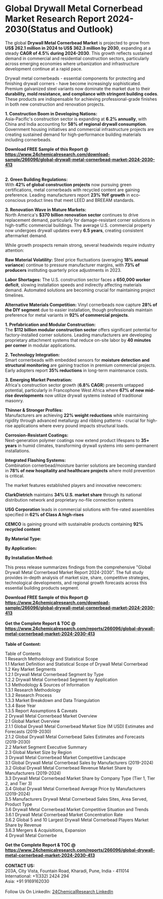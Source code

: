 <h1>Global Drywall Metal Cornerbead Market Research Report 2024-2030(Status and Outlook)</h1><p>The global <strong>Drywall Metal Cornerbead Market</strong> is projected to grow from <strong>US$ 262.1 million in 2024 to US$ 362.3 million by 2030</strong>, expanding at a steady <strong>CAGR of 4.5% during 2024-2030</strong>. This growth reflects sustained demand in commercial and residential construction sectors, particularly across emerging economies where urbanization and infrastructure development continue at a rapid pace.</p><p>Drywall metal cornerbeads - essential components for protecting and finishing drywall corners - have become increasingly sophisticated. Premium galvanized steel variants now dominate the market due to their <strong>durability, mold resistance, and compliance with stringent building codes</strong>. These products are indispensable for achieving professional-grade finishes in both new construction and renovation projects.</p><p><strong>1. Construction Boom in Developing Nations:</strong><br>
Asia-Pacific's construction sector is expanding at <strong>6.2% annually</strong>, with China and India accounting for <strong>58% of regional drywall consumption</strong>. Government housing initiatives and commercial infrastructure projects are creating sustained demand for high-performance building materials including cornerbeads.</p><div><b>Download FREE Sample of this Report @ 
            <a href="https://www.24chemicalresearch.com/download-sample/266096/global-drywall-metal-cornerbead-market-2024-2030-413">
            https://www.24chemicalresearch.com/download-sample/266096/global-drywall-metal-cornerbead-market-2024-2030-413</a></b></div><br><p><strong>2. Green Building Regulations:</strong><br>
With <strong>42% of global construction projects</strong> now pursuing green certifications, metal cornerbeads with recycled content are gaining preference. Leading manufacturers report <strong>23% YoY growth</strong> in eco-conscious product lines that meet LEED and BREEAM standards.</p><p><strong>3. Renovation Wave in Mature Markets:</strong><br>
North America's <strong>$370 billion renovation sector</strong> continues to drive replacement demand, particularly for damage-resistant corner solutions in high-traffic commercial buildings. The average U.S. commercial property now undergoes drywall updates every <strong>6.5 years</strong>, creating consistent aftermarket demand.</p><p>While growth prospects remain strong, several headwinds require industry attention:</p><p><strong>Raw Material Volatility:</strong> Steel price fluctuations (averaging <strong>18% annual variance</strong>) continue to pressure manufacturer margins, with <strong>73% of producers</strong> instituting quarterly price adjustments in 2023.</p><p><strong>Labor Shortages:</strong> The U.S. construction sector faces a <strong>650,000 worker deficit</strong>, slowing installation speeds and indirectly affecting materials demand. Automated solutions are becoming crucial for maintaining project timelines.</p><p><strong>Alternative Materials Competition:</strong> Vinyl cornerbeads now capture <strong>28% of the DIY segment</strong> due to easier installation, though professionals maintain preference for metal variants in <strong>92% of commercial projects</strong>.</p><p><strong>1. Prefabrication and Modular Construction:</strong><br>
The <strong>$112 billion modular construction sector</strong> offers significant potential for factory-installed corner solutions. Leading manufacturers are developing proprietary attachment systems that reduce on-site labor by <strong>40 minutes per corner</strong> in modular applications.</p><p><strong>2. Technology Integration:</strong><br>
Smart cornerbeads with embedded sensors for <strong>moisture detection and structural monitoring</strong> are gaining traction in premium commercial projects. Early adopters report <strong>35% reductions</strong> in long-term maintenance costs.</p><p><strong>3. Emerging Market Penetration:</strong><br>
Africa's construction sector growth (<strong>6.8% CAGR</strong>) presents untapped potential, particularly in Francophone West Africa where <strong>67% of new mid-rise developments</strong> now utilize drywall systems instead of traditional masonry.</p><p><strong>Thinner &amp; Stronger Profiles:</strong><br>
	Manufacturers are achieving <strong>22% weight reductions</strong> while maintaining rigidity through advanced metallurgy and ribbing patterns - crucial for high-rise applications where every pound impacts structural loads.</p><p><strong>Corrosion-Resistant Coatings:</strong><br>
	Next-generation polymer coatings now extend product lifespans to <strong>35+ years</strong> in humid climates, transforming drywall systems into semi-permanent installations.</p><p><strong>Integrated Flashing Systems:</strong><br>
	Combination cornerbead/moisture barrier solutions are becoming standard in <strong>78% of new hospitality and healthcare projects</strong> where mold prevention is critical.</p><p>The market features established players and innovative newcomers:</p><p><strong>ClarkDietrich</strong> maintains <strong>34% U.S. market share</strong> through its national distribution network and proprietary no-file connection systems</p><p><strong>USG Corporation</strong> leads in commercial solutions with fire-rated assemblies specified in <strong>62% of Class A high-rises</strong></p><p><strong>CEMCO</strong> is gaining ground with sustainable products containing <strong>92% recycled content</strong></p><p><strong>By Material Type:</strong></p><p><strong>By Application:</strong></p><p><strong>By Installation Method:</strong></p><p>This press release summarizes findings from the comprehensive "Global Drywall Metal Cornerbead Market Report 2024-2030". The full study provides in-depth analysis of market size, share, competitive strategies, technological developments, and regional growth forecasts across this essential building products segment.</p><div><b>Download FREE Sample of this Report @ 
            <a href="https://www.24chemicalresearch.com/download-sample/266096/global-drywall-metal-cornerbead-market-2024-2030-413">
            https://www.24chemicalresearch.com/download-sample/266096/global-drywall-metal-cornerbead-market-2024-2030-413</a></b></div><br><div><b>Get the Complete Report & TOC @ 
            <a href="https://www.24chemicalresearch.com/reports/266096/global-drywall-metal-cornerbead-market-2024-2030-413">
            https://www.24chemicalresearch.com/reports/266096/global-drywall-metal-cornerbead-market-2024-2030-413</a></b></div><br>
            <b>Table of Content:</b><p>Table of Contents<br />
1 Research Methodology and Statistical Scope<br />
1.1 Market Definition and Statistical Scope of Drywall Metal Cornerbead<br />
1.2 Key Market Segments<br />
1.2.1 Drywall Metal Cornerbead Segment by Type<br />
1.2.2 Drywall Metal Cornerbead Segment by Application<br />
1.3 Methodology & Sources of Information<br />
1.3.1 Research Methodology<br />
1.3.2 Research Process<br />
1.3.3 Market Breakdown and Data Triangulation<br />
1.3.4 Base Year<br />
1.3.5 Report Assumptions & Caveats<br />
2 Drywall Metal Cornerbead Market Overview<br />
2.1 Global Market Overview<br />
2.1.1 Global Drywall Metal Cornerbead Market Size (M USD) Estimates and Forecasts (2019-2030)<br />
2.1.2 Global Drywall Metal Cornerbead Sales Estimates and Forecasts (2019-2030)<br />
2.2 Market Segment Executive Summary<br />
2.3 Global Market Size by Region<br />
3 Drywall Metal Cornerbead Market Competitive Landscape<br />
3.1 Global Drywall Metal Cornerbead Sales by Manufacturers (2019-2024)<br />
3.2 Global Drywall Metal Cornerbead Revenue Market Share by Manufacturers (2019-2024)<br />
3.3 Drywall Metal Cornerbead Market Share by Company Type (Tier 1, Tier 2, and Tier 3)<br />
3.4 Global Drywall Metal Cornerbead Average Price by Manufacturers (2019-2024)<br />
3.5 Manufacturers Drywall Metal Cornerbead Sales Sites, Area Served, Product Type<br />
3.6 Drywall Metal Cornerbead Market Competitive Situation and Trends<br />
3.6.1 Drywall Metal Cornerbead Market Concentration Rate<br />
3.6.2 Global 5 and 10 Largest Drywall Metal Cornerbead Players Market Share by Revenue<br />
3.6.3 Mergers & Acquisitions, Expansion<br />
4 Drywall Metal Cornerbe</p><div><b>Get the Complete Report & TOC @ 
            <a href="https://www.24chemicalresearch.com/reports/266096/global-drywall-metal-cornerbead-market-2024-2030-413">
            https://www.24chemicalresearch.com/reports/266096/global-drywall-metal-cornerbead-market-2024-2030-413</a></b></div><br><b>CONTACT US:</b><br>
            203A, City Vista, Fountain Road, Kharadi, Pune, India - 411014<br>
            International: +1(332) 2424 294<br>
            Asia: +91 9169162030 <br><br>
            Follow Us On LinkedIn: <a href="https://www.linkedin.com/company/24chemicalresearch/">24ChemicalResearch LinkedIn</a>